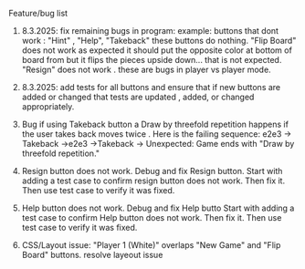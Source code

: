 Feature/bug list


1. 8.3.2025: fix remaining bugs in program: example: buttons that dont work : "Hint" , "Help", "Takeback" these buttons do nothing. "Flip Board" does not work as expected it should  put the opposite color at bottom of board from but it flips the pieces upside down... that is not expected. "Resign" does not work . these are bugs in player vs player  mode.    

2. 8.3.2025: add tests for all buttons and ensure that if new buttons are added or changed that tests are updated , added, or changed appropriately.

3. Bug if using Takeback button a Draw by threefold repetition happens if the user takes back moves twice . Here is the failing sequence:  e2e3 -> Takeback ->e2e3 ->Takeback -> Unexpected: Game ends with "Draw by threefold repetition."

4. Resign button does not work. Debug and fix Resign button. Start with adding a test case to confirm resign button does not work. Then fix it. Then use test case to verify it was fixed. 

5. Help button does not work. Debug and fix Help butto Start with adding a test case to confirm Help button does not work. Then fix it. Then use test case to verify it was fixed.

6. CSS/Layout issue: "Player 1 (White)" overlaps "New Game" and "Flip Board" buttons. resolve layeout issue

